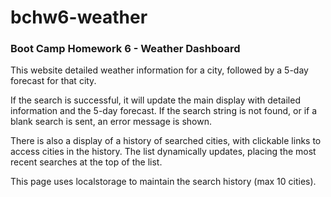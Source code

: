 # bchw6-weather
### Boot Camp Homework 6 - Weather Dashboard
This website detailed weather information for a city, followed by a 5-day forecast for that city.

If the search is successful, it will update the main display with detailed information and the 5-day forecast. If the search string is not found, or if a blank search is sent, an error message is shown.

There is also a display of a history of searched cities, with clickable links to access cities in the history. The list dynamically updates, placing the most recent searches at the top of the list.

This page uses localstorage to maintain the search history (max 10 cities).